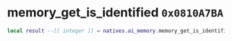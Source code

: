 # memory_get_is_identified `0x0810A7BA`

```lua
local result --[[ integer ]] = natives.ai_memory.memory_get_is_identified(_unk0 --[[ integer ]], _unk1 --[[ integer ]])
```